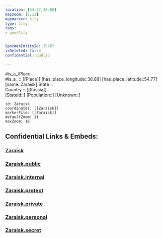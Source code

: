 ```yaml
---
location: [54.77,38.88] 
mapzoom: [7,12] 
mapmarker: city 
type: City
tags:
- geo/City


SpocWebEntityId: 35787
isDeleted: false
confidential: public

---
```

#is_a_/Place  
#is_a_ :: [[Place]] 
[has_place_longitude::38.88] 
[has_place_latitude::54.77] 
[name::Zaraisk] 
State ::  
Country :: [[Russia]]  
[StateId::] 
[Population::] 
[Unknown::] 


```leaflet
id: Zaraisk
coordinates: [[Zaraisk]] 
markerFile: [[Zaraisk]] 
defaultZoom: 11 
maxZoom: 18
```


## Confidential Links & Embeds: 

### [Zaraisk](/_Standards/Earth/Continent/Europe/Europe~East/Russia/Russia~Central/Moscow_Oblast/City/Zaraisk.md) 

### [Zaraisk.public](/_public/Earth/Continent/Europe/Europe~East/Russia/Russia~Central/Moscow_Oblast/City/Zaraisk.public.md) 

### [Zaraisk.internal](/_internal/Earth/Continent/Europe/Europe~East/Russia/Russia~Central/Moscow_Oblast/City/Zaraisk.internal.md) 

### [Zaraisk.protect](/_protect/Earth/Continent/Europe/Europe~East/Russia/Russia~Central/Moscow_Oblast/City/Zaraisk.protect.md) 

### [Zaraisk.private](/_private/Earth/Continent/Europe/Europe~East/Russia/Russia~Central/Moscow_Oblast/City/Zaraisk.private.md) 

### [Zaraisk.personal](/_personal/Earth/Continent/Europe/Europe~East/Russia/Russia~Central/Moscow_Oblast/City/Zaraisk.personal.md) 

### [Zaraisk.secret](/_secret/Earth/Continent/Europe/Europe~East/Russia/Russia~Central/Moscow_Oblast/City/Zaraisk.secret.md)

